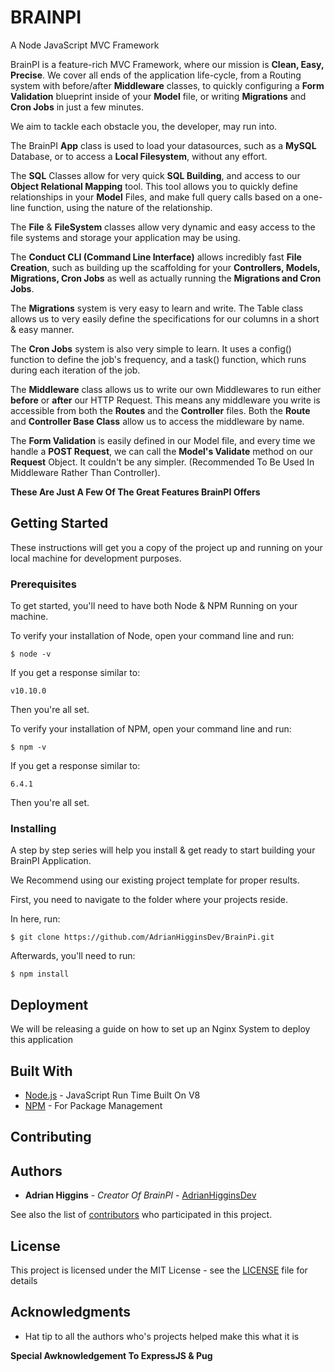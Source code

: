 # BRAINPI

A Node JavaScript MVC Framework

BrainPI is a feature-rich MVC Framework, where our mission is **Clean, Easy, Precise**.  We cover all ends of the application life-cycle, from a Routing system with before/after **Middleware** classes, to quickly configuring a **Form Validation** blueprint inside of your **Model** file, or writing **Migrations** and **Cron Jobs** in just a few minutes.

We aim to tackle each obstacle you, the developer, may run into.

The BrainPI **App** class is used to load your datasources, such as a **MySQL** Database, or to access a **Local Filesystem**, without any effort.

The **SQL** Classes allow for very quick **SQL Building**, and access to our **Object Relational Mapping** tool.  This tool allows you to quickly define relationships in your **Model** Files, and make full query calls based on a one-line function, using the nature of the relationship.

The **File** &amp; **FileSystem** classes allow very dynamic and easy access to the file systems and storage your application may be using.

The **Conduct CLI (Command Line Interface)** allows incredibly fast **File Creation**, such as building up the scaffolding for your **Controllers, Models, Migrations, Cron Jobs** as well as actually running the **Migrations and Cron Jobs**.

The **Migrations** system is very easy to learn and write.  The Table class allows us to very easily define the specifications for our columns in a short &amp; easy manner.

The **Cron Jobs** system is also very simple to learn.  It uses a config() function to define the job's frequency, and a task() function, which runs during each iteration of the job.

The **Middleware** class allows us to write our own Middlewares to run either **before** or **after** our HTTP Request.  This means any middleware you write is accessible from both the **Routes** and the **Controller** files.  Both the **Route** and **Controller Base Class** allow us to access the middleware by name.

The **Form Validation** is easily defined in our Model file, and every time we handle a **POST Request**, we can call the **Model's Validate** method on our **Request** Object.  It couldn't be any simpler. (Recommended To Be Used In Middleware Rather Than Controller).

**These Are Just A Few Of The Great Features BrainPI Offers**


## Getting Started

These instructions will get you a copy of the project up and running on your local machine for development purposes.

### Prerequisites

To get started, you'll need to have both Node & NPM Running on your machine.

To verify your installation of Node, open your command line and run:

```
$ node -v
```

If you get a response similar to:

```
v10.10.0
```

Then you're all set.

To verify your installation of NPM, open your command line and run:

```
$ npm -v
```

If you get a response similar to:

```
6.4.1
```

Then you're all set.

### Installing

A step by step series will help you install & get ready to start building your BrainPI Application.

We Recommend using our existing project template for proper results.

First, you need to navigate to the folder where your projects reside.

In here, run:

```
$ git clone https://github.com/AdrianHigginsDev/BrainPi.git
```

Afterwards, you'll need to run:

```
$ npm install
```



## Deployment

We will be releasing a guide on how to set up an Nginx System to deploy this application

## Built With

* [Node.js](https://nodejs.org/) - JavaScript Run Time Built On V8
* [NPM](https://www.npmjs.com/) - For Package Management

## Contributing


## Authors

* **Adrian Higgins** - *Creator Of BrainPI* - [AdrianHigginsDev](https://github.com/AdrianHigginsDev)

See also the list of [contributors](https://github.com/AdrianHigginsDev/brainpi/contributors) who participated in this project.

## License

This project is licensed under the MIT License - see the [LICENSE](LICENSE) file for details

## Acknowledgments

* Hat tip to all the authors who's projects helped make this what it is

**Special Awknowledgement To ExpressJS &amp; Pug**

